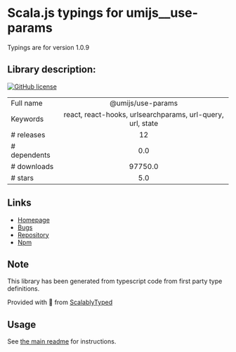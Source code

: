 
# Scala.js typings for umijs__use-params

Typings are for version 1.0.9

## Library description:
[![GitHub license](https://img.shields.io/github/license/Naereen/StrapDown.js.svg)](https://github.com/rudyhuynh/use-url-search-params/blob/master/License)

|                    |                 |
| ------------------ | :-------------: |
| Full name          | @umijs/use-params |
| Keywords           | react, react-hooks, urlsearchparams, url-query, url, state |
| # releases         | 12 |
| # dependents       | 0.0 |
| # downloads        | 97750.0 |
| # stars            | 5.0 |

## Links
- [Homepage](https://github.com/chenshuai2144/use-params#readme)
- [Bugs](https://github.com/chenshuai2144/use-params/issues)
- [Repository](https://github.com/chenshuai2144/use-params)
- [Npm](https://www.npmjs.com/package/%40umijs%2Fuse-params)
    


## Note
This library has been generated from typescript code from first party type definitions.

Provided with :purple_heart: from [ScalablyTyped](https://github.com/oyvindberg/ScalablyTyped)

## Usage
See [the main readme](../../readme.md) for instructions.



